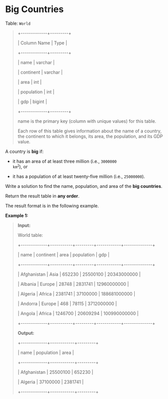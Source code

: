 # Big Countries

Table: <code>World</code>
>
> +-------------+---------+
>
> | Column Name | Type    |
>
> +-------------+---------+
>
> | name        | varchar |
>
> | continent   | varchar |
>
> | area        | int     |
>
> | population  | int     |
>
> | gdp         | bigint  |
>
> +-------------+---------+
>
> name is the primary key (column with unique values) for this table.
>
> Each row of this table gives information about the name of a country, the continent to which it belongs, its area, the population, and its GDP value.


A country is **big** if:

- it has an area of at least&nbsp;three million (i.e., <code>3000000 km<sup>2</sup></code>), or

- it has a population of at least&nbsp;twenty-five million (i.e., <code>25000000</code>).

Write a solution to find the name, population, and area of the **big countries**.

Return the result table in **any order**.

The result format is in the following example.


**Example 1:**
>
> **Input:**
>
> World table:
>
> +-------------+-----------+---------+------------+--------------+
>
> | name        | continent | area    | population | gdp          |
>
> +-------------+-----------+---------+------------+--------------+
>
> | Afghanistan | Asia      | 652230  | 25500100   | 20343000000  |
>
> | Albania     | Europe    | 28748   | 2831741    | 12960000000  |
>
> | Algeria     | Africa    | 2381741 | 37100000   | 188681000000 |
>
> | Andorra     | Europe    | 468     | 78115      | 3712000000   |
>
> | Angola      | Africa    | 1246700 | 20609294   | 100990000000 |
>
> +-------------+-----------+---------+------------+--------------+
>
> **Output:**
>
> +-------------+------------+---------+
>
> | name        | population | area    |
>
> +-------------+------------+---------+
>
> | Afghanistan | 25500100   | 652230  |
>
> | Algeria     | 37100000   | 2381741 |
>
> +-------------+------------+---------+
